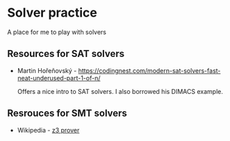 # Solver practice

A place for me to play with solvers

## Resources for SAT solvers

 * Martin Hořeňovský - https://codingnest.com/modern-sat-solvers-fast-neat-underused-part-1-of-n/
   
   Offers a nice intro to SAT solvers. I also borrowed his DIMACS example.

## Resrouces for SMT solvers

 * Wikipedia - [z3 prover](https://en.wikipedia.org/wiki/Z3_Theorem_Prover)
